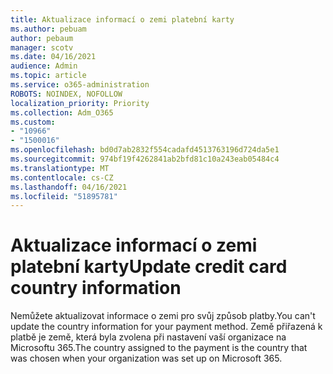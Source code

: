 ```yaml
---
title: Aktualizace informací o zemi platební karty
ms.author: pebuam
author: pebaum
manager: scotv
ms.date: 04/16/2021
audience: Admin
ms.topic: article
ms.service: o365-administration
ROBOTS: NOINDEX, NOFOLLOW
localization_priority: Priority
ms.collection: Adm_O365
ms.custom:
- "10966"
- "1500016"
ms.openlocfilehash: bd0d7ab2832f554cadafd4513763196d724da5e1
ms.sourcegitcommit: 974bf19f4262841ab2bfd81c10a243eab05484c4
ms.translationtype: MT
ms.contentlocale: cs-CZ
ms.lasthandoff: 04/16/2021
ms.locfileid: "51895781"
---
```

# <a name="update-credit-card-country-information"></a><span data-ttu-id="92dd9-102">Aktualizace informací o zemi platební karty</span><span class="sxs-lookup"><span data-stu-id="92dd9-102">Update credit card country information</span></span>

<span data-ttu-id="92dd9-103">Nemůžete aktualizovat informace o zemi pro svůj způsob platby.</span><span class="sxs-lookup"><span data-stu-id="92dd9-103">You can't update the country information for your payment method.</span></span> <span data-ttu-id="92dd9-104">Země přiřazená k platbě je země, která byla zvolena při nastavení vaší organizace na Microsoftu 365.</span><span class="sxs-lookup"><span data-stu-id="92dd9-104">The country assigned to the payment is the country that was chosen when your organization was set up on Microsoft 365.</span></span> 